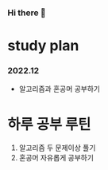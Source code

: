 ### Hi there 👋
<h1>study plan</h1>
<h3>2022.12</h3>
<ul>
  <li>알고리즘과 혼공머 공부하기</li>
</ul>
<h1>하루 공부 루틴</h1>
<ol>
  <li>알고리즘 두 문제이상 풀기</li>
  <li>혼공머 자유롭게 공부하기</li>
</ol>
  
<!--
**daehan-86/daehan-86** is a ✨ _special_ ✨ repository because its `README.md` (this file) appears on your GitHub profile.

Here are some ideas to get you started:

- 🔭 I’m currently working on ...
- 🌱 I’m currently learning ...
- 👯 I’m looking to collaborate on ...
- 🤔 I’m looking for help with ...
- 💬 Ask me about ...
- 📫 How to reach me: ...
- 😄 Pronouns: ...
- ⚡ Fun fact: ...
-->

